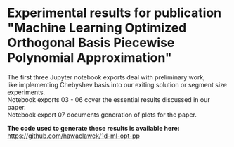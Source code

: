 
# Experimental results for publication "Machine Learning Optimized Orthogonal Basis Piecewise Polynomial Approximation"

The first three Jupyter notebook exports deal with preliminary work,  
like implementing Chebyshev basis into our exiting solution or segment size experiments.  
Notebook exports 03 - 06 cover the essential results discussed in our paper.  
Notebook export 07 documents generation of plots for the paper.  
  
**The code used to generate these results is available here:**  
https://github.com/hawaclawek/1d-ml-opt-pp
